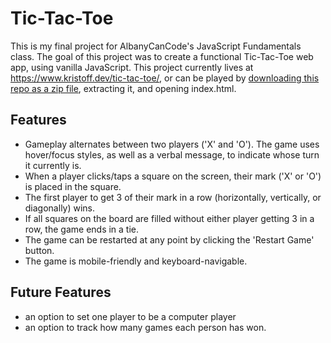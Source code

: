 # Tic-Tac-Toe

This is my final project for AlbanyCanCode's JavaScript Fundamentals class.
The goal of this project was to create a functional Tic-Tac-Toe web app, using vanilla JavaScript.
This project currently lives at https://www.kristoff.dev/tic-tac-toe/, or can be played by [downloading this repo as a zip file](https://github.com/klalicki/tic-tac-toe/archive/refs/heads/main.zip), extracting it, and opening index.html.

## Features

- Gameplay alternates between two players ('X' and 'O'). The game uses hover/focus styles, as well as a verbal message, to indicate whose turn it currently is.
- When a player clicks/taps a square on the screen, their mark ('X' or 'O') is placed in the square.
- The first player to get 3 of their mark in a row (horizontally, vertically, or diagonally) wins.
- If all squares on the board are filled without either player getting 3 in a row, the game ends in a tie.
- The game can be restarted at any point by clicking the 'Restart Game' button.
- The game is mobile-friendly and keyboard-navigable.

## Future Features

- an option to set one player to be a computer player
- an option to track how many games each person has won.
